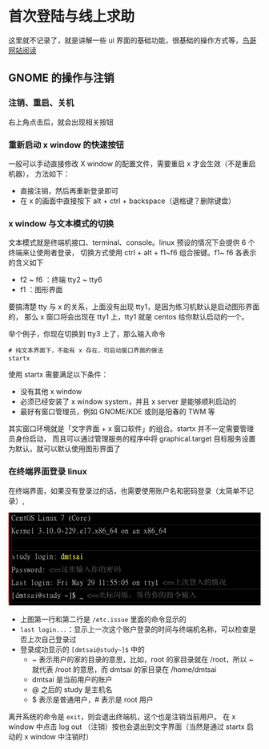 # 首次登陆与线上求助

这里就不记录了，就是讲解一些 ui 界面的基础功能，很基础的操作方式等，[鸟哥网站阅读](http://linux.vbird.org/linux_basic/0160startlinux.php)

## GNOME 的操作与注销

### 注销、重启、关机
右上角点击后，就会出现相关按钮

### 重新启动 x window 的快速按钮

一般可以手动直接修改 X window 的配置文件，需要重启 x 才会生效（不是重启机器），
方法如下：

- 直接注销，然后再重新登录即可
- 在 x 的画面中直接按下 alt + ctrl + backspace（退格键？删除键盘）

### x window 与文本模式的切换
文本模式就是终端机接口、terminal、console。linux 预设的情况下会提供 6 个终端来让使用者登录，
切换方式使用 ctrl + alt + f1~f6 组合按键。f1~ f6 各表示的含义如下

- f2 ~ f6 ：终端 tty2 ~ tty6
- f1 ：图形界面

要搞清楚 tty 与 x 的关系，上面没有出现 tty1，是因为练习机默认是启动图形界面的，
那么 x 窗口将会出现在 tty1 上，tty1 就是 centos 给你默认启动的一个。

举个例子，你现在切换到 tty3 上了，那么输入命令

```
# 纯文本界面下，不能有 x 存在，可启动窗口界面的做法
startx
```

使用 startx 需要满足以下条件：

- 没有其他 x window
- 必须已经安装了 x window system，并且 x server 是能够顺利启动的
- 最好有窗口管理员，例如 GNOME/KDE 或则是阳春的 TWM 等

其实窗口环境就是「文字界面 + x 窗口软件」的组合。startx 并不一定需要管理员身份启动，
而且可以通过管理服务的程序中将 graphical.target 目标服务设置为默认，就可以默认使用图形界面了

### 在终端界面登录 linux
在终端界面，如果没有登录过的话，也需要使用账户名和密码登录（太简单不记录）,

![](./assets/markdown-img-paste-20191004225231141.png)

- 上图第一行和第二行是 `/etc.issue` 里面的命令显示的
- `last login...`：显示上一次这个账户登录的时间与终端机名称，可以检查是否上次自己登录过
- 登录成功显示的 `[dmtsai@study~]$` 中的
  - ~ 表示用户的家的目录的意思，比如，root 的家目录就在 /root，所以 ~ 就代表 /root 的意思，而 dmtsai 的家目录在 /home/dmtsai
  - dmtsai 是当前用户的账户
  - @ 之后的 study 是主机名
  - $ 表示是普通用户，# 表示是 root 用户

离开系统的命令是 `exit`，则会退出终端机，这个也是注销当前用户。
在 x window 中点击 log out （注销）按也会退出到文字界面（当然是通过 startx 启动的 x window 中注销时）
